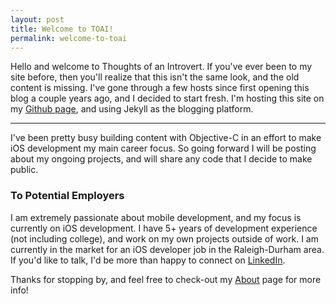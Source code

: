 ```yaml
---
layout: post
title: Welcome to TOAI!
permalink: welcome-to-toai
---
```


Hello and welcome to Thoughts of an Introvert. If you've ever been to my site before, then you'll realize that this isn't the same look, and the old content is missing.  I've gone through a few hosts since first opening this blog a couple years ago, and I decided to start fresh. I'm hosting this site on my [Github page](http://github.com/personary), and using Jekyll as the blogging platform.

----

I've been pretty busy building content with Objective-C in an effort to make iOS development my main career focus. So going forward I will be posting about my ongoing projects, and will share any code that I decide to make public.

### To Potential Employers

I am extremely passionate about mobile development, and my focus is currently on iOS development. I have 5+ years of development experience (not including college), and work on my own projects outside of work. I am currently in the market for an iOS developer job in the Raleigh-Durham area. If you'd like to talk, I'd be more than happy to connect on [LinkedIn](https://www.linkedin.com/in/joshuashaines).

Thanks for stopping by, and feel free to check-out my [About](http://thoughtsofanintrovert.com/about) page for more info!
